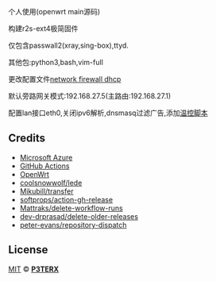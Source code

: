 个人使用(openwrt main源码)

构建r2s-ext4极简固件

仅包含passwall2(xray,sing-box),ttyd.

其他包:python3,bash,vim-full

更改配置文件[network firewall dhcp](https://github.com/yoier/r2s-firmware-build/tree/main/files/etc/config)

默认旁路网关模式:192.168.27.5(主路由:192.168.27.1)

配置lan接口eth0,关闭ipv6解析,dnsmasq过滤广告,添加[温控脚本](https://github.com/friendlyarm/friendlywrt/tree/e1fb88ff29bcf634c875b94a9026565c7780149f/target/linux/rockchip-rk3328/base-files/usr/bin)

## Credits

- [Microsoft Azure](https://azure.microsoft.com)
- [GitHub Actions](https://github.com/features/actions)
- [OpenWrt](https://github.com/openwrt/openwrt)
- [coolsnowwolf/lede](https://github.com/coolsnowwolf/lede)
- [Mikubill/transfer](https://github.com/Mikubill/transfer)
- [softprops/action-gh-release](https://github.com/softprops/action-gh-release)
- [Mattraks/delete-workflow-runs](https://github.com/Mattraks/delete-workflow-runs)
- [dev-drprasad/delete-older-releases](https://github.com/dev-drprasad/delete-older-releases)
- [peter-evans/repository-dispatch](https://github.com/peter-evans/repository-dispatch)

## License

[MIT](https://github.com/P3TERX/Actions-OpenWrt/blob/main/LICENSE) © [**P3TERX**](https://p3terx.com)
